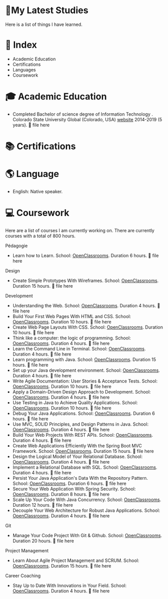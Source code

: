 #  🎒My Latest Studies

  Here is a list of things I have learned. 




# 📄 Index

- Academic Education
- Certifications
- Languages 
- Coursework





# 🎓 Academic Education

- Completed Bachelor of science degree of Information Technology . Colorado State University Global (Colorado, USA) [website][1] 2014-2019 (5 years). 📎 file here




[1]:https://csuglobal.edu/ "website"


# 📚 Certifications





# 🌎 Language

- English: Native speaker. 



# 💻 Coursework 
  Here are a list of courses I am currently working on. There are currently  courses with a total of 800 hours.

Pédagogie
- Learn how to Learn. School: [OpenClassrooms][2]. Duration 6 hours. 📎 file here

Design
- Create Simple Prototypes With Wireframes. School: [OpenClassrooms][2]. Duration 15 hours. 📎 file here

Development
- Understanding the Web. School: [OpenClassrooms][2]. Duration 4 hours. 📎 file here
- Build Your First Web Pages With HTML and CSS. School: [OpenClassrooms][2]. Duration 10 hours. 📎 file here
- Create Web Page Layouts With CSS. School: [OpenClassrooms][2]. Duration 10 hours. 📎 file here
- Think like a computer: the logic of programming. School: [OpenClassrooms][2]. Duration 4 hours. 📎 file here
- Learn the Command Line in Terminal. School: [OpenClassrooms][2]. Duration 4 hours. 📎 file here
- Learn programming with Java. School: [OpenClassrooms][2]. Duration 15 hours. 📎 file here
- Set up your Java development environment. School: [OpenClassrooms][2]. Duration 4 hours. 📎 file here
- Write Agile Documentation: User Stories & Acceptance Tests. School: [OpenClassrooms][2]. Duration 10 hours. 📎 file here
- Apply a Domain-Driven Design Approach to Development. School: [OpenClassrooms][2]. Duration 4 hours. 📎 file here
- Use Testing in Java to Achieve Quality Applications. School: [OpenClassrooms][2]. Duration 10 hours. 📎 file here
- Debug Your Java Applications. School: [OpenClassrooms][2]. Duration 6 hours. 📎 file here
- Use MVC, SOLID Principles, and Design Patterns in Java. School: [OpenClassrooms][2]. Duration 4 hours. 📎 file here
- Build Your Web Projects With REST APIs. School: [OpenClassrooms][2]. Duration 4 hours. 📎 file here
- Create Web Applications Efficiently With the Spring Boot MVC Framework. School: [OpenClassrooms][2]. Duration 15 hours. 📎 file here
- Design the Logical Model of Your Relational Database. School: [OpenClassrooms][2]. Duration 4 hours. 📎 file here
- Implement a Relational Database with SQL. School: [OpenClassrooms][2]. Duration 4 hours. 📎 file here
- Persist Your Java Application's Data With the Repository Pattern. School: [OpenClassrooms][2]. Duration 6 hours. 📎 file here
- Secure Your Web Application With Spring Security. School: [OpenClassrooms][2]. Duration 8 hours. 📎 file here
- Scale Up Your Code With Java Concurrency. School: [OpenClassrooms][2]. Duration 12 hours. 📎 file here
- Decouple Your Web Architecture for Robust Java Applications. School: [OpenClassrooms][2]. Duration 4 hours. 📎 file here


Git
- Manage Your Code Project With Git & Github. School: [OpenClassrooms][2]. Duration 20 hours. 📎 file here

Project Management 
- Learn About Agile Project Management and SCRUM. School: [OpenClassrooms][2]. Duration 15 hours. 📎 file here

Career Coaching
- Stay Up to Date With Innovations in Your Field. School: [OpenClassrooms][2]. Duration 4 hours. 📎 file here


[2]:https://openclassrooms.com/ "OpenClassrooms"

